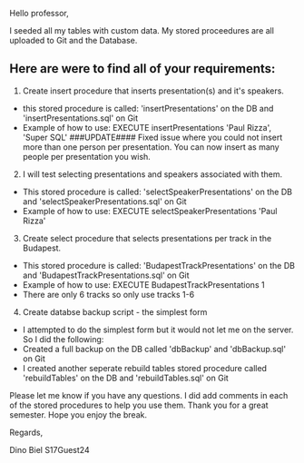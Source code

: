 
Hello professor,

I seeded all my tables with custom data.
My stored proceedures are all uploaded to Git and the Database.

Here are were to find all of your requirements:
------------------------------------------------
1) Create insert procedure that inserts presentation(s) and it's speakers.
- this stored procedure is called: 'insertPresentations' on the DB and 'insertPresentations.sql' on Git
- Example of how to use: EXECUTE insertPresentations 'Paul Rizza', 'Super SQL'
###UPDATE####
Fixed issue where you could not insert more than one person per presentation. You can now insert as many people per presentation you wish.

2) I will test selecting presentations and speakers associated with them.
- This stored procedure is called: 'selectSpeakerPresentations' on the DB and 'selectSpeakerPresentations.sql' on Git
- Example of how to use: EXECUTE selectSpeakerPresentations 'Paul Rizza'

3) Create select procedure that selects presentations per track in the Budapest.
- This stored procedure is called: 'BudapestTrackPresentations' on the DB and 'BudapestTrackPresentations.sql'  on Git
- Example of how to use: EXECUTE BudapestTrackPresentations 1
- There are only 6 tracks so only use tracks 1-6

4) Create databse backup script - the simplest form
- I attempted to do the simplest form but it would not let me on the server. So I did the following:
- Created a full backup on the DB called 'dbBackup' and 'dbBackup.sql' on Git
- I created another seperate rebuild tables stored procedure called 'rebuildTables' on the DB and 'rebuildTables.sql' on Git


Please let me know if you have any questions. I did add comments in each of the stored procedures to help you use them. 
Thank you for a great semester. Hope you enjoy the break.


Regards,

Dino Biel
S17Guest24
